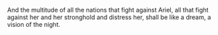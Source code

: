 And the multitude of all the nations that fight against Ariel, all that fight against her and her stronghold and distress her, shall be like a dream, a vision of the night.
